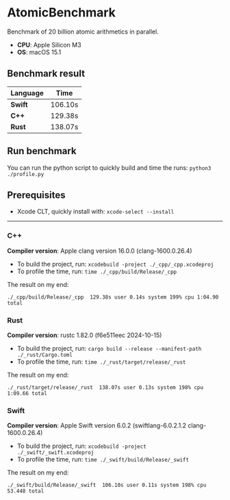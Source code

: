 # AtomicBenchmark

Benchmark of 20 billion atomic arithmetics in parallel.

- **CPU**: Apple Silicon M3
- **OS**: macOS 15.1

## Benchmark result

| **Language** | **Time** |
| ------------ | ---------|
| **Swift**    | 106.10s  |
| **C++**      | 129.38s  |
| **Rust**     | 138.07s  |

## Run benchmark

You can run the python script to quickly build and time the runs: ``python3 ./profile.py``

## Prerequisites

- Xcode CLT, quickly install with: ``xcode-select --install``

---

### C++

**Compiler version**: Apple clang version 16.0.0 (clang-1600.0.26.4)

- To build the project, run: ``xcodebuild -project ./_cpp/_cpp.xcodeproj``
- To profile the time, run: ``time ./_cpp/build/Release/_cpp``

The result on my end:
```
./_cpp/build/Release/_cpp  129.38s user 0.14s system 199% cpu 1:04.90 total
```

### Rust

**Compiler version**: rustc 1.82.0 (f6e511eec 2024-10-15)

- To build the project, run: ``cargo build --release --manifest-path ./_rust/Cargo.toml``
- To profile the time, run: ``time ./_rust/target/release/_rust``

The result on my end:
```
./_rust/target/release/_rust  138.07s user 0.13s system 198% cpu 1:09.66 total
```

### Swift

**Compiler version**: Apple Swift version 6.0.2 (swiftlang-6.0.2.1.2 clang-1600.0.26.4)

- To build the project, run: ``xcodebuild -project ./_swift/_swift.xcodeproj``
- To profile the time, run: ``time ./_swift/build/Release/_swift``

The result on my end:
```
./_swift/build/Release/_swift  106.10s user 0.11s system 198% cpu 53.448 total
```
